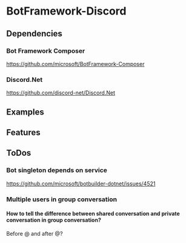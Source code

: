 # BotFramework-Discord

## Dependencies

### Bot Framework Composer

https://github.com/microsoft/BotFramework-Composer

### Discord.Net

https://github.com/discord-net/Discord.Net

## Examples

## Features

## ToDos

### Bot singleton depends on service

https://github.com/microsoft/botbuilder-dotnet/issues/4521

### Multiple users in group conversation

#### How to tell the difference between shared conversation and private conversation in group conversation?

Before @ and after @?
